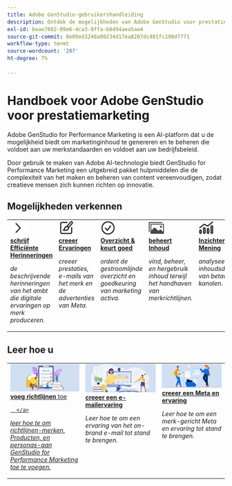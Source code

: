 ```yaml
---
title: Adobe GenStudio-gebruikershandleiding
description: Ontdek de mogelijkheden van Adobe GenStudio voor prestatiemarketing. Leer hoe u online merkmiddelen kunt maken, variaties kunt genereren en ervaringen kunt optimaliseren.
exl-id: beae7802-09e6-4ca3-9ffa-b8494aea5ae4
source-git-commit: 8e09ed3248a00234d17ea8207dc401fc198d7771
workflow-type: tm+mt
source-wordcount: '207'
ht-degree: 7%

---
```


# Handboek voor Adobe GenStudio voor prestatiemarketing

Adobe GenStudio for Performance Marketing is een AI-platform dat u de mogelijkheid biedt om marketinginhoud te genereren en te beheren die voldoet aan uw merkstandaarden en voldoet aan uw bedrijfsbeleid.

Door gebruik te maken van Adobe AI-technologie biedt GenStudio for Performance Marketing een uitgebreid pakket hulpmiddelen die de complexiteit van het maken en beheren van content vereenvoudigen, zodat creatieve mensen zich kunnen richten op innovatie.

## Mogelijkheden verkennen

<table style="table-layout:fixed">
<tr style="border: 0;">
   <td valign="top">
      <a href="../user-guide/effective-prompts.md">
      <img alt="Rechterchthoek" src="../assets/icons/icon-chevronRight.svg" width="35">
      </a>
      <div>
         <a href="../user-guide/effective-prompts.md">
         <strong> schrijf Efficiënte Herinneringen </strong>
         </a>
      </div>
      <p>
         <em> de beschrijvende herinneringen van het ambt die digitale ervaringen op merk produceren.</em>
      </p>
   </td>
   <td valign="top">
      <a href="../user-guide/create/overview.md">
      <img alt="Penseel" src="../assets/icons/icon-create.svg" width="35">
      </a>
      <div>
         <a href="../user-guide/create/overview.md">
         <strong> creeer Ervaringen </strong>
         </a>
      </div>
      <p>
         <em> creeer prestaties, e-mails van het merk en de advertenties van Meta.</em>
      </p>
   </td>
   <td valign="top">
      <a href="../user-guide/approvals/overview.md">
      <img alt="Vinkje" src="../assets/icons/icon-checkmarkCircle.svg" width="35">
      </a>
      <div>
         <a href="../user-guide/approvals/overview.md">
         <strong> Overzicht &amp; keurt goed </strong>
         </a>
      </div>
      <p>
         <em> ordent de gestroomlijnde overzicht en goedkeuring van marketing activa.</em>
      </p>
   </td>
   <td valign="top">
      <a href="../user-guide/content/overview.md">
      <img alt="Raster" src="../assets/icons/icon-images.svg" width="35">
      </a>
      <div>
         <a href="../user-guide/content/overview.md">
         <strong> beheert Inhoud </strong>
         </a>
      </div>
      <p>
         <em> vind, beheer, en hergebruik inhoud terwijl het handhaven van merkrichtlijnen.</em>
      </p>
   </td>
   <td valign="top">
      <a href="../user-guide/insights/overview.md">
      <img alt="Diagram" src="../assets/icons/icon-dataAnalytics.svg" width="35">
      </a>
      <div>
         <a href="../user-guide/insights/overview.md">
         <strong> Inzichten van de Mening </strong>
         </a>
      </div>
      <p>
         <em> analyseer de inhoudsdoeltreffendheid van betaalde media kanalen.</em>
      </p>
   </td>
</tr>
</table>

## Leer hoe u

<table style="table-layout:fixed">
<td valign="top">
   <div>
      <a href="/help/user-guide/guidelines/add-guidelines.md">
      <img alt="Richtlijnen toevoegen" src="../assets/card-guidelines.png">
      <strong> voeg richtlijnen </strong> toe

      </a>
   </div>
   <p>
      <em> leer hoe te om richtlijnen-merken, Producten, en personas-aan GenStudio for Performance Marketing toe te voegen.</em>
   </p>
</td>
<td valign="top">
   <div>
      <a href="/help/user-guide/create/create-email-experience.md">
      <img alt="Ideeën, boeken, potlood, computer" src="../assets/card-create-assets.png">
      <strong> creeer een e-mailervaring </strong>
      </a>
   </div>
   <p>
      <em> Leer hoe te om een ervaring van het on-brand e-mail tot stand te brengen.</em>
   </p>
</td>
<td valign="top">
   <div>
      <a href="/help/user-guide/create/create-meta-ad.md">
      <img alt="Personen die bestanden naar een map verplaatsen" src="../assets/card-manage-content.png">
      <strong> creeer een Meta en ervaring </strong>
      </a>
   </div>
   <p>
      <em> Leer hoe te om een merk-gericht Meta en ervaring tot stand te brengen.</em>
   </p>
</td>
</table>
